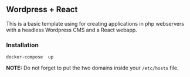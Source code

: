 ## Wordpress + React

This is a basic template using for creating applications in php webservers with a headless Wordpress CMS and a React webapp.

### Installation
```docker-compose  up```

<b>NOTE:</b> Do not forget to put the two domains inside your `/etc/hosts` file.
